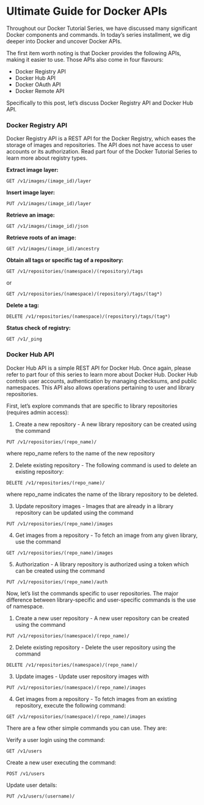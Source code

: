 # Ultimate Guide for Docker APIs

Throughout our Docker Tutorial Series, we have discussed many significant Docker components and commands. In today’s series installment, we dig deeper into Docker and uncover Docker APIs.

The first item worth noting is that Docker provides the following APIs, making it easier to use. Those APIs also come in four flavours:

* Docker Registry API
* Docker Hub API
* Docker OAuth API
* Docker Remote API

Specifically to this post, let’s discuss Docker Registry API and Docker Hub API.

### Docker Registry API

Docker Registry API is a REST API for the Docker Registry, which eases the storage of images and repositories. The API does not have access to user accounts or its authorization. Read part four of the Docker Tutorial Series to learn more about registry types.

**Extract image layer:**
```
GET /v1/images/(image_id)/layer
```

**Insert image layer:**
```
PUT /v1/images/(image_id)/layer
```

**Retrieve an image:**
```
GET /v1/images/(image_id)/json
```
**Retrieve roots of an image:**
```
GET /v1/images/(image_id)/ancestry
```
**Obtain all tags or specific tag of a repository:**
```
GET /v1/repositories/(namespace)/(repository)/tags
```
or
```
GET /v1/repositories/(namespace)/(repository)/tags/(tag*)
```
**Delete a tag:**
```
DELETE /v1/repositories/(namespace)/(repository)/tags/(tag*)
```
**Status check of registry:**
```
GET /v1/_ping
```

### Docker Hub API

Docker Hub API is a simple REST API for Docker Hub. Once again, please refer to part four of this series to learn more about Docker Hub. Docker Hub controls user accounts, authentication by managing checksums, and public namespaces. This API also allows operations pertaining to user and library repositories.

First, let’s explore commands that are specific to library repositories (requires admin access):

1. Create a new repository - A new library repository can be created using the command
```
PUT /v1/repositories/(repo_name)/
```
where repo_name refers to the name of the new repository

2. Delete existing repository - The following command is used to delete an existing repository:
```
DELETE /v1/repositories/(repo_name)/
```
where repo_name indicates the name of the library repository to be deleted.

3. Update repository images - Images that are already in a library repository can be updated using the command
```
PUT /v1/repositories/(repo_name)/images
```
4. Get images from a repository - To fetch an image from any given library, use the command
```
GET /v1/repositories/(repo_name)/images
```
5. Authorization - A library repository is authorized using a token which can be created using the command
```
PUT /v1/repositories/(repo_name)/auth
```

Now, let’s list the commands specific to user repositories. The major difference between library-specific and user-specific commands is the use of namespace.

1. Create a new user repository - A new user repository can be created using the command
```
PUT /v1/repositories/(namespace)/(repo_name)/
```
2. Delete existing repository - Delete the user repository using the command
```
DELETE /v1/repositories/(namespace)/(repo_name)/
```
3. Update images - Update user repository images with
```
PUT /v1/repositories/(namespace)/(repo_name)/images
```
4. Get images from a repository - To fetch images from an existing repository, execute the following command:
```
GET /v1/repositories/(namespace)/(repo_name)/images
```
There are a few other simple commands you can use. They are:

Verify a user login using the command:
```
GET /v1/users
```
Create a new user executing the command:
```
POST /v1/users
```
Update user details:
```
PUT /v1/users/(username)/
```